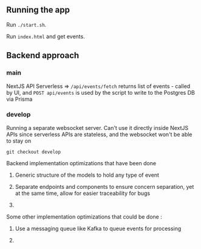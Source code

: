 ## Running the app

Run `./start.sh`.

Run `index.html` and get events.

## Backend approach

### main

NextJS API Serverless => `/api/events/fetch` returns list of events - called by UI, and `POST api/events` is used by the script to write to the Postgres DB via Prisma

### develop

Running a separate websocket server. Can't use it directly inside NextJS APIs since serverless APIs are stateless, and the websocket won't be able to stay on

```
git checkout develop
```

Backend implementation optimizations that have been done

1. Generic structure of the models to hold any type of event

2. Separate endpoints and components to ensure concern separation, yet at the same time, allow for easier traceability for bugs

3. 

Some other implementation optimizations that could be done : 

1. Use a messaging queue like Kafka to queue events for processing

2. 

